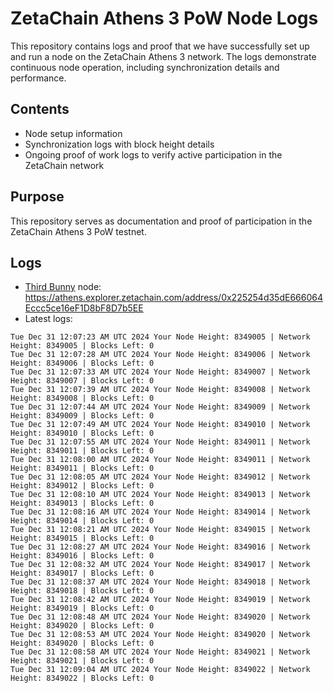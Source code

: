 # ZetaChain Athens 3 PoW Node Logs
This repository contains logs and proof that we have successfully set up and run a node on the ZetaChain Athens 3 network. The logs demonstrate continuous node operation, including synchronization details and performance.

## Contents
- Node setup information
- Synchronization logs with block height details
- Ongoing proof of work logs to verify active participation in the ZetaChain network

## Purpose
This repository serves as documentation and proof of participation in the ZetaChain Athens 3 PoW testnet.

## Logs

- [Third Bunny](https://thirdbunny.xyz/) node: https://athens.explorer.zetachain.com/address/0x225254d35dE666064Eccc5ce16eF1D8bF8D7b5EE
- Latest logs:
```
Tue Dec 31 12:07:23 AM UTC 2024 Your Node Height: 8349005 | Network Height: 8349005 | Blocks Left: 0
Tue Dec 31 12:07:28 AM UTC 2024 Your Node Height: 8349006 | Network Height: 8349006 | Blocks Left: 0
Tue Dec 31 12:07:33 AM UTC 2024 Your Node Height: 8349007 | Network Height: 8349007 | Blocks Left: 0
Tue Dec 31 12:07:39 AM UTC 2024 Your Node Height: 8349008 | Network Height: 8349008 | Blocks Left: 0
Tue Dec 31 12:07:44 AM UTC 2024 Your Node Height: 8349009 | Network Height: 8349009 | Blocks Left: 0
Tue Dec 31 12:07:49 AM UTC 2024 Your Node Height: 8349010 | Network Height: 8349010 | Blocks Left: 0
Tue Dec 31 12:07:55 AM UTC 2024 Your Node Height: 8349011 | Network Height: 8349011 | Blocks Left: 0
Tue Dec 31 12:08:00 AM UTC 2024 Your Node Height: 8349011 | Network Height: 8349011 | Blocks Left: 0
Tue Dec 31 12:08:05 AM UTC 2024 Your Node Height: 8349012 | Network Height: 8349012 | Blocks Left: 0
Tue Dec 31 12:08:10 AM UTC 2024 Your Node Height: 8349013 | Network Height: 8349013 | Blocks Left: 0
Tue Dec 31 12:08:16 AM UTC 2024 Your Node Height: 8349014 | Network Height: 8349014 | Blocks Left: 0
Tue Dec 31 12:08:21 AM UTC 2024 Your Node Height: 8349015 | Network Height: 8349015 | Blocks Left: 0
Tue Dec 31 12:08:27 AM UTC 2024 Your Node Height: 8349016 | Network Height: 8349016 | Blocks Left: 0
Tue Dec 31 12:08:32 AM UTC 2024 Your Node Height: 8349017 | Network Height: 8349017 | Blocks Left: 0
Tue Dec 31 12:08:37 AM UTC 2024 Your Node Height: 8349018 | Network Height: 8349018 | Blocks Left: 0
Tue Dec 31 12:08:42 AM UTC 2024 Your Node Height: 8349019 | Network Height: 8349019 | Blocks Left: 0
Tue Dec 31 12:08:48 AM UTC 2024 Your Node Height: 8349020 | Network Height: 8349020 | Blocks Left: 0
Tue Dec 31 12:08:53 AM UTC 2024 Your Node Height: 8349020 | Network Height: 8349020 | Blocks Left: 0
Tue Dec 31 12:08:58 AM UTC 2024 Your Node Height: 8349021 | Network Height: 8349021 | Blocks Left: 0
Tue Dec 31 12:09:04 AM UTC 2024 Your Node Height: 8349022 | Network Height: 8349022 | Blocks Left: 0
```
